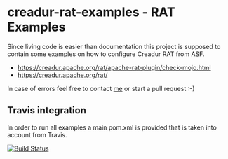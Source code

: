 # creadur-rat-examples - RAT Examples

Since living code is easier than documentation this project is supposed to contain some
examples on how to configure Creadur RAT from ASF.

* https://creadur.apache.org/rat/apache-rat-plugin/check-mojo.html
* https://creadur.apache.org/rat/

In case of errors feel free to contact <a href="&#109;&#97;&#105;&#108;&#116;&#111;&#58;&#112;&#111;&#116;&#116;&#108;&#105;&#110;&#103;&#101;&#114;&#64;&#97;&#112;&#97;&#99;&#104;&#101;&#46;&#111;&#114;&#103;&#63;&#115;&#117;&#98;&#106;&#101;&#99;&#116;&#61;&#82;&#65;&#84; &#101;&#120;&#97;&#109;&#112;&#108;&#101;&#115; &#97;&#116; &#71;&#105;&#116;&#104;&#117;&#98;">me</a> or start a pull request :-)

## Travis integration

In order to run all examples a main pom.xml is provided that is taken into account from Travis.

[![Build Status](https://travis-ci.org/ottlinger/creadur-rat-examples.svg)](https://travis-ci.org/ottlinger/creadur-rat-examples)
